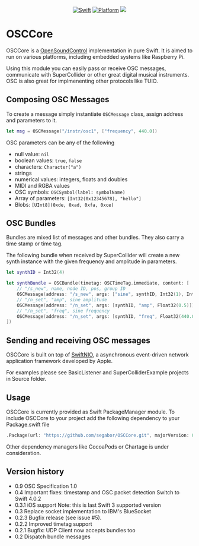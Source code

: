 <div align="center">
    <a href="https://swift.org"><img src="https://img.shields.io/badge/Swift-4.0-orange.svg?style=flat" alt="Swift" /></a>
    <a href="https://swift.org"><img src="https://img.shields.io/badge/Platforms-macOS%20--%20iOS%20--%20Linux-lightgray.svg?style=flat" alt="Platform" /></a>
    <a href="https://travis-ci.org/segabor/OSCCore" alt="Travis"><img src="https://travis-ci.org/segabor/OSCCore.svg?branch=master"></a>
</div>

# OSCCore

OSCCore is a [OpenSoundControl](http://opensoundcontrol.org/spec-1_0) implementation in pure Swift. It is aimed to run on various platforms, including embedded systems like Raspberry Pi.

Using this module you can easily pass or receive OSC messages, communicate with SuperCollider or other great digital musical instruments.
OSC is also great for implmenenting other protocols like TUIO.

## Composing OSC Messages

To create a message simply instantiate `OSCMessage` class, assign address and parameters to it.

```swift
let msg = OSCMessage("/instr/osc1", ["frequency", 440.0])
```

OSC parameters can be any of the following
- null value: `nil`
- boolean values: `true`, `false`
- characters: `Character("a")`
- strings
- numerical values: integers, floats and doubles
- MIDI and RGBA values
- OSC symbols: `OSCSymbol(label: symbolName)`
- Array of parameters: `[Int32(0x12345678), "hello"]`
- Blobs: `[UInt8](0xde, 0xad, 0xfa, 0xce)`

## OSC Bundles

Bundles are mixed list of messages and other bundles. They also carry a time stamp or time tag.

The following bundle when received by SuperCollider will create a new synth instance with the given frequency and amplitude in parameters.

```swift
let synthID = Int32(4)

let synthBundle = OSCBundle(timetag: OSCTimeTag.immediate, content: [
    // "/s_new", name, node ID, pos, group ID
    OSCMessage(address: "/s_new", args: ["sine", synthID, Int32(1), Int32(1)]),
    // "/n_set", "amp", sine amplitude
    OSCMessage(address: "/n_set", args: [synthID, "amp", Float32(0.5)]),
    // "/n_set", "freq", sine frequency
    OSCMessage(address: "/n_set", args: [synthID, "freq", Float32(440.0)])
])
```

## Sending and receiving OSC messages

OSCCore is built on top of [SwiftNIO](https://github.com/apple/swift-nio), a asynchronous event-driven network application framework developed by Apple.

For examples please see BasicListener and SuperColliderExample projects in Source folder.

## Usage

OSCCore is currently provided as Swift PackageManager module. To include OSCCore to your project add the following dependency to your Package.swift file

```swift
.Package(url: "https://github.com/segabor/OSCCore.git", majorVersion: 0)
```

Other dependency managers like CocoaPods or Chartage is under consideration.

## Version history

- 0.9 OSC Specification 1.0
- 0.4 Important fixes: timestamp and OSC packet detection
  Switch to Swift 4.0.2
- 0.3.1 iOS support
  Note: this is last Swift 3 supported version
- 0.3 Replace socket implementation to IBM's BlueSocket
- 0.2.3 Bugfix release (see issue #5).
- 0.2.2 Improved timetag support
- 0.2.1 Bugfix: UDP Client now accepts bundles too
- 0.2 Dispatch bundle messages

